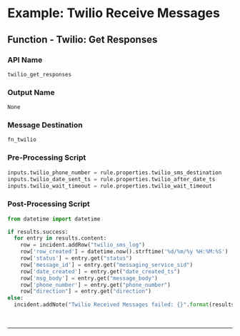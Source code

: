 <!--
    DO NOT MANUALLY EDIT THIS FILE
    THIS FILE IS AUTOMATICALLY GENERATED WITH resilient-sdk codegen
    Generated with resilient-sdk v51.0.5.0.1475
-->

# Example: Twilio Receive Messages

## Function - Twilio: Get Responses

### API Name
`twilio_get_responses`

### Output Name
`None`

### Message Destination
`fn_twilio`

### Pre-Processing Script
```python
inputs.twilio_phone_number = rule.properties.twilio_sms_destination
inputs.twilio_date_sent_ts = rule.properties.twilio_after_date_ts
inputs.twilio_wait_timeout = rule.properties.twilio_wait_timeout
```

### Post-Processing Script
```python
from datetime import datetime

if results.success:
  for entry in results.content:
    row = incident.addRow("twilio_sms_log")
    row['row_created'] = datetime.now().strftime('%d/%m/%y %H:%M:%S')
    row['status'] = entry.get("status")
    row['message_id'] = entry.get("messaging_service_sid")
    row['date_created'] = entry.get("date_created_ts")
    row['msg_body'] = entry.get("message_body")
    row['phone_number'] = entry.get("phone_number")
    row["direction"] = entry.get("direction")
else:
  incident.addNote("Twilio Received Messages failed: {}".format(results.reason))
  
  
```

---

